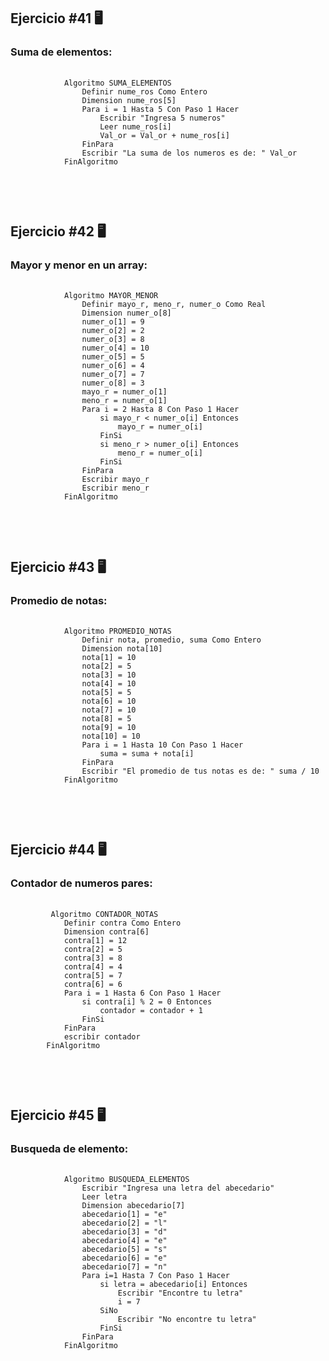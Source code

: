 <h2>Ejercicio #41 🖥️ </h2>
<h3>Suma de elementos:</h3>
    <pre>
        <code> 
            Algoritmo SUMA_ELEMENTOS
                Definir nume_ros Como Entero
                Dimension nume_ros[5]
                Para i = 1 Hasta 5 Con Paso 1 Hacer
                    Escribir "Ingresa 5 numeros"
                    Leer nume_ros[i]
                    Val_or = Val_or + nume_ros[i]
                FinPara
                Escribir "La suma de los numeros es de: " Val_or
            FinAlgoritmo
        </code>
    </pre>

<br>

<h2>Ejercicio #42 🖥️ </h2>
<h3>Mayor y menor en un array:</h3>
    <pre>
        <code> 
            Algoritmo MAYOR_MENOR 
                Definir mayo_r, meno_r, numer_o Como Real
                Dimension numer_o[8]
                numer_o[1] = 9
                numer_o[2] = 2
                numer_o[3] = 8
                numer_o[4] = 10
                numer_o[5] = 5
                numer_o[6] = 4
                numer_o[7] = 7
                numer_o[8] = 3
                mayo_r = numer_o[1]
                meno_r = numer_o[1]
                Para i = 2 Hasta 8 Con Paso 1 Hacer
                    si mayo_r < numer_o[i] Entonces
                        mayo_r = numer_o[i]
                    FinSi
                    si meno_r > numer_o[i] Entonces
                        meno_r = numer_o[i]
                    FinSi
                FinPara
                Escribir mayo_r
                Escribir meno_r
            FinAlgoritmo
        </code>
    </pre>

<br>

<h2>Ejercicio #43 🖥️ </h2>
<h3>Promedio de notas:</h3>
    <pre>
        <code> 
            Algoritmo PROMEDIO_NOTAS
                Definir nota, promedio, suma Como Entero
                Dimension nota[10]
                nota[1] = 10
                nota[2] = 5
                nota[3] = 10
                nota[4] = 10
                nota[5] = 5
                nota[6] = 10
                nota[7] = 10
                nota[8] = 5
                nota[9] = 10
                nota[10] = 10
                Para i = 1 Hasta 10 Con Paso 1 Hacer
                    suma = suma + nota[i]
                FinPara
                Escribir "El promedio de tus notas es de: " suma / 10 
            FinAlgoritmo
        </code>
    </pre>

<br>

<h2>Ejercicio #44 🖥️ </h2>
<h3>Contador de numeros pares:</h3>
    <pre>
        <code> 
         Algoritmo CONTADOR_NOTAS
            Definir contra Como Entero
            Dimension contra[6]
            contra[1] = 12
            contra[2] = 5
            contra[3] = 8
            contra[4] = 4
            contra[5] = 7
            contra[6] = 6
            Para i = 1 Hasta 6 Con Paso 1 Hacer
                si contra[i] % 2 = 0 Entonces
                    contador = contador + 1
                FinSi
            FinPara
            escribir contador
        FinAlgoritmo
        </code>
    </pre>

<br>

<h2>Ejercicio #45 🖥️ </h2>
<h3>Busqueda de elemento:</h3>
    <pre>
        <code> 
            Algoritmo BUSQUEDA_ELEMENTOS
                Escribir "Ingresa una letra del abecedario"
                Leer letra
                Dimension abecedario[7]
                abecedario[1] = "e"
                abecedario[2] = "l"
                abecedario[3] = "d"
                abecedario[4] = "e"
                abecedario[5] = "s"
                abecedario[6] = "e"
                abecedario[7] = "n"
                Para i=1 Hasta 7 Con Paso 1 Hacer
                    si letra = abecedario[i] Entonces
                        Escribir "Encontre tu letra"
                        i = 7
                    SiNo
                        Escribir "No encontre tu letra"
                    FinSi
                FinPara
            FinAlgoritmo
       